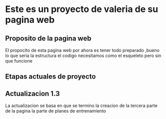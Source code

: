 # Este es un proyecto  de valeria de su pagina web
## Proposito de la pagina web
El propocito de esta pagina web por ahora es tener todo preparado ,bueno lo que seria la estructura el codigo necesitamos como el esqueleto pero sin que funcione 
## Etapas actuales de proyecto 
## Actualizacion 1.3
La actualizacion se basa en que se termino la creacion de la tercera parte de la pagina la parte de planes de entrenamiento  